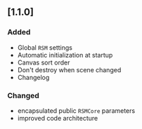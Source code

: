 ## [1.1.0]

### Added
- Global `RSM` settings
- Automatic initialization at startup
- Canvas sort order
- Don't destroy when scene changed
- Changelog

### Changed
- encapsulated public `RSMCore` parameters
- improved code architecture